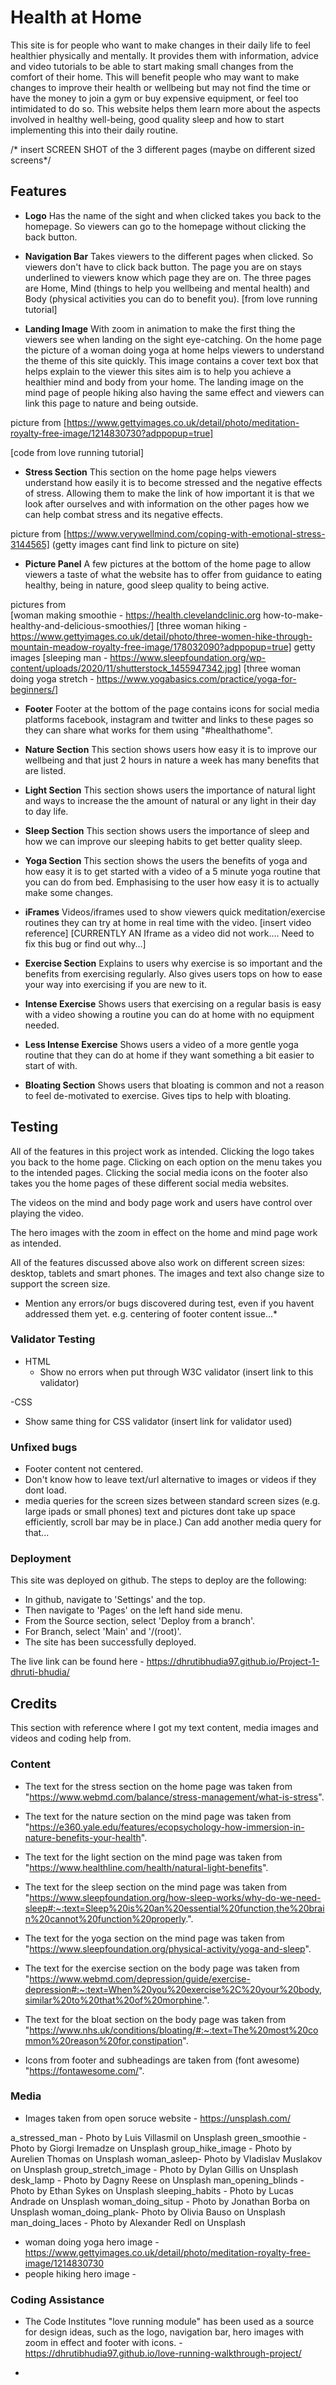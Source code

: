 # Health at Home

This site is for people who want to make changes in their daily life to feel healthier physically and mentally. It provides them with information, advice and video tutorials to be able to start making small changes from the comfort of their home. This will benefit people who may want to make changes to improve their health or wellbeing but may not find the time or have the money to join a gym or buy expensive equipment, or feel too intimidated to do so. This website helps them learn more about the aspects involved in healthy well-being, good quality sleep and how to start implementing this into their daily routine.

/* insert SCREEN SHOT of the 3 different pages (maybe on different sized screens*/

## Features

- __Logo__
Has the name of the sight and when clicked takes you back to the homepage. So viewers can go to the homepage without clicking the back button.

- __Navigation Bar__
Takes viewers to the different pages when clicked. So viewers don't have to click back button. The page you are on stays underlined to viewers know which page they are on. The three pages are Home, Mind (things to help you wellbeing and mental health) and Body (physical activities you can do to benefit you).
 [from love running tutorial]

- __Landing Image__
With zoom in animation to make the first thing the viewers see when landing on the sight eye-catching. On the home page the picture of a woman doing yoga at home helps viewers to understand the theme of this site quickly.
This image contains a cover text box that helps explain to the viewer this sites aim is to help you achieve a healthier mind and body from your home. 
The landing image on the mind page of people hiking also having the same effect and viewers can link this page to nature and being outside.

picture from  [https://www.gettyimages.co.uk/detail/photo/meditation-royalty-free-image/1214830730?adppopup=true]

[code from love running tutorial]

- __Stress Section__
This section on the home page helps viewers understand how easily it is to become stressed and the negative effects of stress. Allowing them to make the link of how important it is that we look after ourselves and with information on the other pages how we can help combat stress and its negative effects.

picture from [https://www.verywellmind.com/coping-with-emotional-stress-3144565] (getty images cant find link to picture on site)

- __Picture Panel__
A few pictures at the bottom of the home page to allow viewers a taste of what the website has to offer from guidance to eating healthy, being in nature, good sleep quality to being active.

pictures from  
[woman making smoothie - https://health.clevelandclinic.org how-to-make-healthy-and-delicious-smoothies/]
[three woman hiking - https://www.gettyimages.co.uk/detail/photo/three-women-hike-through-mountain-meadow-royalty-free-image/178032090?adppopup=true] getty images
[sleeping man - https://www.sleepfoundation.org/wp-content/uploads/2020/11/shutterstock_1455947342.jpg]
[three woman doing yoga stretch - https://www.yogabasics.com/practice/yoga-for-beginners/]

- __Footer__
Footer at the bottom of the page contains icons for social media platforms facebook, instagram and twitter and links to these pages so they can share what works for them using "#healthathome".

- __Nature Section__
This section shows users how easy it is to improve our wellbeing and that just 2 hours in nature a week has many benefits that are listed.

- __Light Section__
This section shows users the importance of natural light and ways to increase the the amount of natural or any light in their day to day life.

- __Sleep Section__
This section shows users the importance of sleep and how we can improve our sleeping habits to get better quality sleep.

- __Yoga Section__
This section shows the users the benefits of yoga and how easy it is to get started with a video of a 5 minute yoga routine that you can do from bed. Emphasising to the user how easy it is to actually make some changes.

- __iFrames__
Videos/iframes used to show viewers quick meditation/exercise routines they can try at home in real time with the video. 
[insert video reference]
[CURRENTLY AN Iframe as a video did not work…. Need to fix this bug or find out why…]

- __Exercise Section__
Explains to users why exercise is so important and the benefits from exercising regularly. Also gives users tops on how to ease your way into exercising if you are new to it.

- __Intense Exercise__
Shows users that exercising on a regular basis is easy with a video showing a routine you can do at home with no equipment needed.

- __Less Intense Exercise__
Shows users a video of a more gentle yoga routine that they can do at home if they want something a bit easier to start of with.

- __Bloating Section__
Shows users that bloating is common and not a reason to feel de-motivated to exercise. Gives tips to help with bloating.

## Testing

All of the features in this project work as intended. Clicking the logo takes you back to the home page. Clicking on each option on the menu takes you to the intended pages. Clicking the social media icons on the footer also takes you the home pages of these different social media websites. 

The videos on the mind and body page work and users have control over playing the video. 

The hero images with the zoom in effect on the home and mind page work as intended.

All of the features discussed above also work on different screen sizes: desktop, tablets and smart phones. The images and text also change size to support the screen size.



 * Mention any errors/or bugs discovered during test, even if you havent addressed them yet. e.g. centering of footer content issue...* 


### Validator Testing

- HTML
  - Show no errors when put through W3C validator (insert link to this validator)

-CSS
  - Show same thing for CSS validator (insert link for validator used)


### Unfixed bugs
- Footer content not centered.
- Don't know how to leave text/url alternative to images or videos if they dont load.
- media queries for the screen sizes between standard screen sizes (e.g. large ipads or small phones) text and pictures dont take up space efficiently, scroll bar may be in place.) Can add another media query for that...


### Deployment

This site was deployed on github. The steps to deploy are the following:
- In github, navigate to 'Settings' and the top.
- Then navigate to 'Pages' on the left hand side menu.
- From the Source section, select 'Deploy from a branch'.
- For Branch, select 'Main' and '/(root)'.
- The site has been successfully deployed.

The live link can be found here - https://dhrutibhudia97.github.io/Project-1-dhruti-bhudia/


## Credits
This section with reference where I got my text content, media images and videos and coding help from.

### Content 
- The text for the stress section on the home page was taken from "https://www.webmd.com/balance/stress-management/what-is-stress".
- The text for the nature section on the mind page was taken from "https://e360.yale.edu/features/ecopsychology-how-immersion-in-nature-benefits-your-health".
- The text for the light section on the mind page was taken from "https://www.healthline.com/health/natural-light-benefits".
- The text for the sleep section on the mind page was taken from "https://www.sleepfoundation.org/how-sleep-works/why-do-we-need-sleep#:~:text=Sleep%20is%20an%20essential%20function,the%20brain%20cannot%20function%20properly.".
- The text for the yoga section on the mind page was taken from "https://www.sleepfoundation.org/physical-activity/yoga-and-sleep".
- The text for the exercise section on the body page was taken from "https://www.webmd.com/depression/guide/exercise-depression#:~:text=When%20you%20exercise%2C%20your%20body,similar%20to%20that%20of%20morphine.".
- The text for the bloat section on the body page was taken from "https://www.nhs.uk/conditions/bloating/#:~:text=The%20most%20common%20reason%20for,constipation".

- Icons from footer and subheadings are taken from (font awesome) "https://fontawesome.com/".


### Media
- Images taken from open soruce website - https://unsplash.com/

a_stressed_man - Photo by Luis Villasmil on Unsplash
green_smoothie - Photo by Giorgi Iremadze on Unsplash
group_hike_image - Photo by Aurelien Thomas on Unsplash
woman_asleep- Photo by Vladislav Muslakov on Unsplash
group_stretch_image - Photo by Dylan Gillis on Unsplash
desk_lamp - Photo by Dagny Reese on Unsplash
man_opening_blinds - Photo by Ethan Sykes on Unsplash
sleeping_habits - Photo by Lucas Andrade on Unsplash
woman_doing_situp - Photo by Jonathan Borba on Unsplash
woman_doing_plank- Photo by Olivia Bauso on Unsplash
man_doing_laces - Photo by Alexander Redl on Unsplash

- woman doing yoga hero image - https://www.gettyimages.co.uk/detail/photo/meditation-royalty-free-image/1214830730
- people hiking hero image - 


### Coding Assistance

- The Code Institutes "love running module" has been used as a source for design ideas, such as the logo, navigation bar, hero images with zoom in effect and footer with icons. -  https://dhrutibhudia97.github.io/love-running-walkthrough-project/

- 






